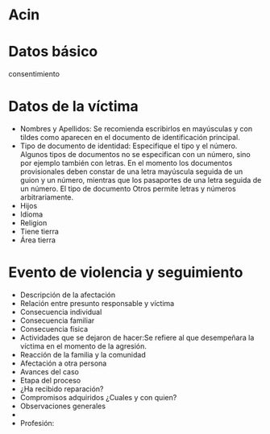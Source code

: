 # Acin
# Datos básico
consentimiento
# Datos de la víctima
* Nombres y Apellidos: Se recomienda escribirlos en mayúsculas y con tildes como aparecen en el documento de identificación principal.
* Tipo de documento de identidad:  Especifique el tipo y el número. Algunos tipos de documentos no se especifican con un número, sino por ejemplo también con letras. En el momento los documentos provisionales deben constar de una letra mayúscula seguida de un guion y un número, mientras que los pasaportes de una letra seguida de un número. El tipo de documento Otros permite letras y números arbitrariamente.
* Hijos 
* Idioma 
* Religion 
* Tiene tierra 
* Área tierra 
# Evento de violencia y seguimiento
* Descripción de la afectación
* Relación entre presunto responsable y víctima
* Consecuencia individual
* Consecuencia familiar
* Consecuencia física
* Actividades que se dejaron de hacer:Se refiere al que desempeñara la víctima en el momento de la agresión.
* Reacción de la familia y la comunidad
* Afectación a otra persona
* Avances del caso
* Etapa del proceso
* ¿Ha recibido reparación?
* Compromisos adquiridos ¿Cuales y con quien?
* Observaciones generales
* 
* Profesión: 


